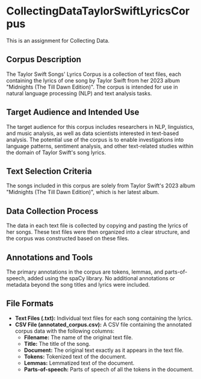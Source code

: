 # CollectingDataTaylorSwiftLyricsCorpus
This is an assignment for Collecting Data.

## Corpus Description

The Taylor Swift Songs' Lyrics Corpus is a collection of text files, each containing the lyrics of one song by Taylor Swift from her 2023 album "Midnights (The Till Dawn Edition)". The corpus is intended for use in natural language processing (NLP) and text analysis tasks. 

## Target Audience and Intended Use

The target audience for this corpus includes researchers in NLP, linguistics, and music analysis, as well as data scientists interested in text-based analysis. The potential use of the corpus is to enable investigations into language patterns, sentiment analysis, and other text-related studies within the domain of Taylor Swift's song lyrics.

## Text Selection Criteria

The songs included in this corpus are solely from Taylor Swift's 2023 album "Midnights (The Till Dawn Edition)", which is her latest album.

## Data Collection Process

The data in each text file is collected by copying and pasting the lyrics of her songs. These text files were then organized into a clear structure, and the corpus was constructed based on these files.

## Annotations and Tools

The primary annotations in the corpus are tokens, lemmas, and parts-of-speech, added using the spaCy library. No additional annotations or metadata beyond the song titles and lyrics were included.

## File Formats

- **Text Files (.txt):** Individual text files for each song containing the lyrics.
- **CSV File (annotated_corpus.csv):** A CSV file containing the annotated corpus data with the following columns:
  - **Filename:** The name of the original text file.
  - **Title:** The title of the song.
  - **Document:** The original text exactly as it appears in the text file.
  - **Tokens:** Tokenized text of the document.
  - **Lemmas:** Lemmatized text of the document.
  - **Parts-of-speech:** Parts of speech of all the tokens in the document.


